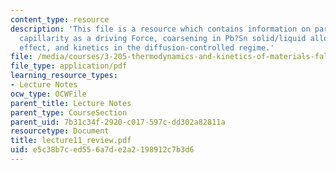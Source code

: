```yaml
---
content_type: resource
description: 'This file is a resource which contains information on particle coarsening:
  capillarity as a driving Force, coarsening in Pb?Sn solid/liquid alloys, Gibbs-Thomson
  effect, and kinetics in the diffusion-controlled regime.'
file: /media/courses/3-205-thermodynamics-and-kinetics-of-materials-fall-2006/e5c38b7ced556a7de2a2198912c7b3d6_lecture11_review.pdf
file_type: application/pdf
learning_resource_types:
- Lecture Notes
ocw_type: OCWFile
parent_title: Lecture Notes
parent_type: CourseSection
parent_uid: 7b31c34f-2920-c017-597c-dd302a82811a
resourcetype: Document
title: lecture11_review.pdf
uid: e5c38b7c-ed55-6a7d-e2a2-198912c7b3d6
---
```

